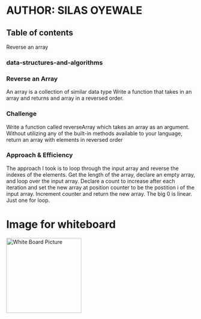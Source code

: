 # AUTHOR: SILAS OYEWALE
## Table of contents
Reverse an array

### data-structures-and-algorithms

### Reverse an Array
<!-- Short summary or background information -->
An array is a collection of similar data type 
Write a function that takes in an array and returns and array in a reversed order.

### Challenge
<!-- Description of the challenge -->
Write a function called reverseArray which takes an array as an argument. Without 
utilizing any of the built-in methods available to your language, return an array with elements in reversed order

### Approach & Efficiency
<!-- What approach did you take? Why? What is the Big O space/time for this approach? -->
The approach I took is to loop through the input array and reverse the indexes of the elements. 
Get the length of the array, declare an empty array, and loop over the input array. Declare a count to increase after each iteration and set the new array at position counter to be the postition i of the input array. Increment counter and return the new array. 
The big 0 is linear. Just one for loop.

# Image for whiteboard
<img src="./assets/array-reverse.JPG"
     alt="White Board Picture"
     style="width: 200px;" />



